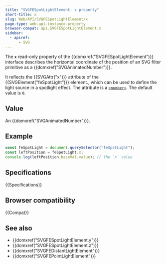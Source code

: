 ```yaml
---
title: "SVGFESpotLightElement: x property"
short-title: x
slug: Web/API/SVGFESpotLightElement/x
page-type: web-api-instance-property
browser-compat: api.SVGFESpotLightElement.x
sidebar:
  - apiref:
      - SVG
---
```


The **`x`** read-only property of the {{domxref("SVGFESpotLightElement")}} interface describes the horizontal coordinate of the position of an SVG filter primitive as a {{domxref("SVGAnimatedNumber")}}.

It reflects the {{SVGAttr("x")}} attribute of the {{SVGElement("feSpotLight")}} element., which can be used to define the light source in a spotlight effect. The attribute is a [`<number>`](/en-US/docs/Web/SVG/Guides/Content_type#number). The default value is `0`.

## Value

An {{domxref("SVGAnimatedNumber")}}.

## Example

```js
const feSpotLight = document.querySelector("feSpotLight");
const leftPosition = feSpotLight.x;
console.log(leftPosition.baseVal.value); // the `x` value
```

## Specifications

{{Specifications}}

## Browser compatibility

{{Compat}}

## See also

- {{domxref("SVGFESpotLightElement.y")}}
- {{domxref("SVGFESpotLightElement.z")}}
- {{domxref("SVGFEDistantLightElement")}}
- {{domxref("SVGFEPointLightElement")}}
